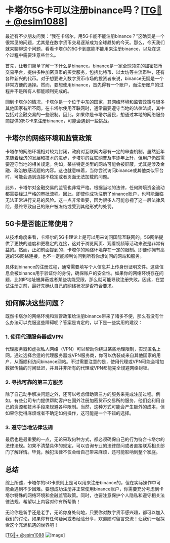 # 卡塔尔5G卡可以注册binance吗？[[TG💪+ @esim1088](https://t.me/s/esim1088)]

最近有不少朋友问我：“我在卡塔尔，用5G卡能不能注册binance？”这确实是一个很常见的问题，尤其是在数字货币交易逐渐成为全球趋势的今天。那么，今天我们就来聊聊这个问题，看看卡塔尔的5G卡到底能不能用来注册binance，以及在这个过程中需要注意些什么。

首先，让我们简单了解一下什么是binance。binance是一家全球领先的加密货币交易平台，提供多种加密货币的买卖服务，包括比特币、以太坊等主流币种，还有各种新兴的代币。对于想要进入数字货币市场的投资者来说，binance无疑是一个非常方便的选择。然而，要想使用binance，首先得有一个账户，而注册账户的过程并不是所有人都能顺利完成的。

回到卡塔尔的情况，卡塔尔是一个位于中东的国家，其网络环境和监管政策与很多其他国家有所不同。在卡塔尔使用互联网时，通常需要遵守当地的法律法规，其中包括对金融交易的一些限制。因此，如果你是卡塔尔居民，想通过本地的网络服务商提供的5G卡来注册binance，可能会遇到一些挑战。

## 卡塔尔的网络环境和监管政策

卡塔尔的网络环境相对较为封闭，政府对互联网内容有一定的审查机制。虽然近年来随着经济的发展和技术的进步，卡塔尔的互联网普及率逐年上升，但用户仍然需要遵守当地的相关规定。例如，某些特定类型的网站可能会被屏蔽，尤其是涉及金融、政治敏感话题的内容。这也就意味着，当你尝试访问binance或其他类似平台时，可能会遇到连接不稳定或者页面无法加载的问题。

此外，卡塔尔对金融交易的监管也非常严格。根据当地的法律，任何跨境资金流动都需要经过严格的审批流程。因此，即使你成功注册了binance账户，也可能面临无法正常进行交易的风险。这一点非常重要，因为很多人可能忽视了这一层法律风险，最终导致自己的账户被冻结或受到其他形式的处罚。

## 5G卡是否能正常使用？

从技术角度来看，卡塔尔的5G卡理论上是可以用来访问国际互联网的。5G网络提供了更快的速度和更稳定的连接，这对于浏览网页、观看视频等活动来说是非常有益的。然而，正如前面提到的，卡塔尔的网络环境存在一定的限制。即便你拥有高速的5G网络连接，也不一定能顺利访问到所有你想访问的网站和服务。

具体到binance的注册过程，通常需要填写个人信息并上传身份证明文件。这些信息会被binance用于验证你的身份，确保账户的安全性。如果你的网络环境存在问题，比如IP地址被屏蔽或者某些功能受限，那么就可能导致注册失败。因此，在尝试注册之前，最好先确认自己的网络状况是否符合要求。

## 如何解决这些问题？

既然卡塔尔的网络环境和监管政策给注册binance带来了诸多不便，那么有没有什么办法可以克服这些障碍呢？答案是肯定的，以下是一些实用的建议：

### 1. 使用代理服务器或VPN

代理服务器和虚拟私人网络（VPN）可以帮助你绕过某些地理限制，实现匿名上网。通过选择合适的代理服务器或VPN服务商，你可以伪装成来自其他国家的用户，从而顺利访问binance网站。不过需要注意的是，使用代理或VPN可能会增加数据传输的时间延迟，并且并非所有的代理或VPN都能完全规避网络封锁。

### 2. 寻找可靠的第三方服务

除了自己动手解决问题之外，还可以考虑借助第三方的服务来完成注册过程。例如，有些公司专门提供帮助客户在国外注册加密货币交易所的服务，他们会利用自己的资源和技术手段来规避各种限制。当然，这种方式可能会产生额外的成本，但如果你觉得麻烦或者不确定如何操作，这可能是一个不错的选择。

### 3. 遵守当地法律法规

最后也是最重要的一点，无论采取何种方式，都必须确保自己的行为符合卡塔尔的法律法规。如果不清楚具体的规定，可以咨询专业的法律顾问或者直接联系相关部门了解详情。毕竟，触犯法律不仅会给自己带来麻烦，还可能影响到整个家庭。

## 总结

综上所述，卡塔尔的5G卡原则上是可以用来注册binance的，但在实际操作中可能会遇到不少困难。要想成功注册并正常使用binance账户，你需要充分考虑到卡塔尔特殊的网络环境和金融监管政策。同时，也要注意保护个人隐私和遵守相关法律法规。希望以上内容对你有所帮助！

无论你是新手还是老手，无论你身处何地，只要你对数字货币感兴趣，都可以加入我们的讨论。如果你有任何疑问或者经验分享，欢迎随时留言交流！让我们一起探索这个充满机遇的世界吧！

[[TG💪+ @esim1088](https://t.me/s/esim1088) ![Image](https://i.postimg.cc/4NQfJmqS/Snipaste-2025-05-13-00-14-12.png)]